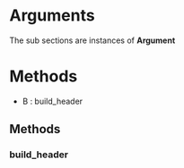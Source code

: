 # Arguments





The sub sections are instances of **Argument**



# Methods
- B : build_header 

## Methods

### build_header







